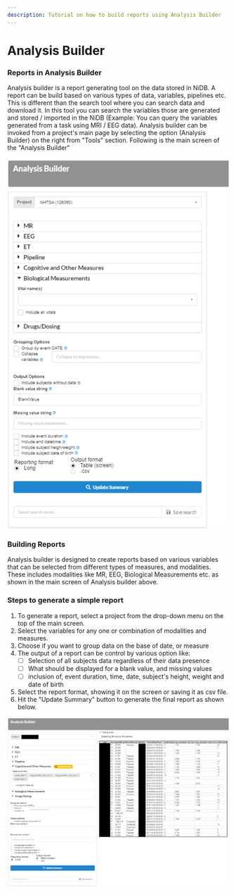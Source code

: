 ```yaml
---
description: Tutorial on how to build reports using Analysis Builder
---
```


# Analysis Builder

### Reports in Analysis Builder

Analysis builder is a report generating tool on the data stored in NiDB. A report can be build based on various types of data, variables, pipelines etc. This is different than the search tool where you can search data and download it. In this tool you can search the variables those are generated and stored / imported in the NiDB (Example: You can query the variables generated from a task using MRI / EEG data). Analysis builder can be invoked from a project's main page by selecting the option (Analysis Builder) on the right from "Tools" section. Following is the main screen of the "Analysis Builder"

![](<../.gitbook/assets/image (2).png>)

### Building Reports

Analysis builder is designed to create reports based on various variables that can be selected from different types of measures, and modalities. These includes modalities like MR, EEG, Biological Measurements etc. as shown in the main screen of Analysis builder above.

### **Steps to generate a simple report**

1. To generate a report, select a project from the drop-down menu on the top of the main screen.
2. Select the variables for any one or combination of modalities and measures.
3. Choose if you want to group data on the base of date, or measure
4. The output of a report can be control by various option like:
   * [ ] Selection of all subjects data regardless of their data presence
   * [ ] What should be displayed for a blank value, and missing values
   * [ ] inclusion of, event duration, time, date, subject's height, weight and date of birth
5. Select the report format, showing it on the screen or saving it as csv file.
6. Hit the "Update Summary" button to generate the final report as shown below.

![](<../.gitbook/assets/image (6).png>)
